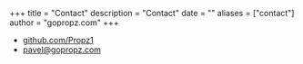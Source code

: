 +++
title = "Contact"
description = "Contact"
date = ""
aliases = ["contact"]
author = "gopropz.com"
+++

- [github.com/Propz1](https://github.com/Propz1)
- [pavel@gopropz.com](https://gopropz.com)

